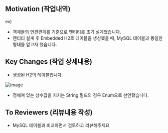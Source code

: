 
## Motivation (작업내역)
ex) 
* 객체들의 연관관계를 기준으로 엔티티를 초기 설계했습니다.
* 엔티티 설계 후 Embedded H2로 테이블을 생성했을 때, MySQL 테이블과 동일한 형태를 얻고자 했습니다.


## Key Changes (작업 상세내용)
* 생성된 H2의 테이블입니다.

![image](https://user-images.githubusercontent.com/110509654/216828670-8460a3bd-5b7c-466f-ad3a-e53787afc26a.png)

* 정해져 있는 상수값을 지키는 String 필드의 경우 Enum으로 선언했습니다.


## To Reviewers (리뷰내용 작성) 
* MySQL 테이블과 비교하면서 검토하고 리뷰해주세요
